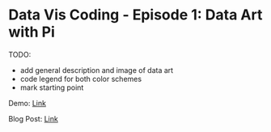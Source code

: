 # Data Vis Coding - Episode 1: Data Art with Pi

TODO: 
* add general description and image of data art
* code legend for both color schemes
* mark starting point

Demo: <a href="">Link</a>

Blog Post: <a href="">Link</a>

